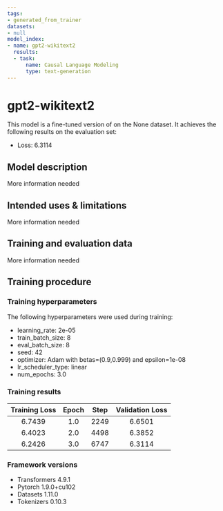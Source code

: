 ```yaml
---
tags:
- generated_from_trainer
datasets:
- null
model_index:
- name: gpt2-wikitext2
  results:
  - task:
      name: Causal Language Modeling
      type: text-generation
---
```


<!-- This model card has been generated automatically according to the information the Trainer had access to. You
should probably proofread and complete it, then remove this comment. -->

# gpt2-wikitext2

This model is a fine-tuned version of [](https://huggingface.co/) on the None dataset.
It achieves the following results on the evaluation set:
- Loss: 6.3114

## Model description

More information needed

## Intended uses & limitations

More information needed

## Training and evaluation data

More information needed

## Training procedure

### Training hyperparameters

The following hyperparameters were used during training:
- learning_rate: 2e-05
- train_batch_size: 8
- eval_batch_size: 8
- seed: 42
- optimizer: Adam with betas=(0.9,0.999) and epsilon=1e-08
- lr_scheduler_type: linear
- num_epochs: 3.0

### Training results

| Training Loss | Epoch | Step | Validation Loss |
|:-------------:|:-----:|:----:|:---------------:|
| 6.7439        | 1.0   | 2249 | 6.6501          |
| 6.4023        | 2.0   | 4498 | 6.3852          |
| 6.2426        | 3.0   | 6747 | 6.3114          |


### Framework versions

- Transformers 4.9.1
- Pytorch 1.9.0+cu102
- Datasets 1.11.0
- Tokenizers 0.10.3
